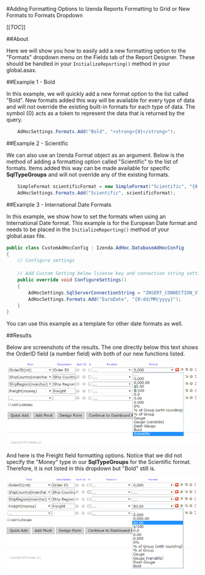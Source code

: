 #Adding Formatting Options to Izenda Reports Formatting to Grid or New Formats to Formats Dropdown

[[_TOC_]]

##About

Here we will show you how to easily add a new formatting option to the "Formats" dropdown menu on the Fields tab of the Report Designer. These should be handled in your ``InitializeReporting()`` method in your global.asax.

##Example 1 - Bold

In this example, we will quickly add a new format option to the list called "Bold". New formats added this way will be available for every type of data and will not override the existing built-in formats for each type of data. The symbol {0} acts as a token to represent the data that is returned by the query.

```csharp
    AdHocSettings.Formats.Add("Bold", "<strong>{0}</strong>");
```

##Example 2 - Scientific

We can also use an Izenda Format object as an argument. Below is the method of adding a formatting option called "Scientific" to the list of formats. Items added this way can be made available for specific **SqlTypeGroups** and will not override any of the existing formats.

```csharp
    SimpleFormat scientificFormat = new SimpleFormat("Scientific", "{0:E}", new SqlTypeGroup[] {SqlTypeGroup.Real, SqlTypeGroup.Numeric});
    AdHocSettings.Formats.Add("Scientific", scientificFormat);
```

##Example 3 - International Date Formats

In this example, we show how to set the formats when using an International Date format. This example is for the European Date format and needs to be placed in the ``InitializeReporting()`` method of your global.asax file. 

```csharp
public class CustomAdHocConfig : Izenda.AdHoc.DatabaseAdHocConfig
{
	// Configure settings

	// Add Custom Setting below license key and connection string setting
	public override void ConfigureSettings()
	{
		AdHocSettings.SqlServerConnectionString = "INSERT_CONNECTION_STRING_HERE";
		AdHocSettings.Formats.Add("EuroDate", "{0:dd/MM/yyyy}");
	}
}
```

You can use this example as a template for other date formats as well.

##Results

Below are screenshots of the results. The one directly below this text shows the OrderID field (a number field) with both of our new functions listed.

![Extended Formats](/FAQ/Questions/Add-Formatting-Options/extended_formats.png)

And here is the Freight field formatting options. Notice that we did not specify the "Money" type in our **SqlTypeGroups** for the Scientific format. Therefore, it is not listed in this dropdown but "Bold" still is.

![Extended Formats 2](/FAQ/Questions/Add-Formatting-Options/extended_formats_2.png)